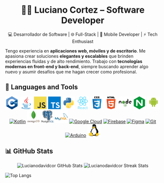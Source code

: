 <h1 align="center">👨‍💻 Luciano Cortez – Software Developer</h1>

<p align="center">
💻 Desarrollador de Software | 🌐 Full-Stack | 📱 Mobile Developer | ⚡ Tech Enthusiast
</p>

<p align="left">
Tengo experiencia en <strong>aplicaciones web, móviles y de escritorio</strong>.  
Me apasiona crear soluciones <strong>elegantes y escalables</strong> que brinden experiencias fluidas y de alto rendimiento.  
Trabajo con <strong>tecnologías modernas en front-end y back-end</strong>, siempre buscando aprender algo nuevo y asumir desafíos que me hagan crecer como profesional.
</p>

<h2>🚀 Languages and Tools</h2>

<p align="center">
<a href="https://isocpp.org/" target="_blank"><img src="https://raw.githubusercontent.com/devicons/devicon/master/icons/cplusplus/cplusplus-original.svg" width="42" height="42" alt="C++" /></a>
<a href="https://www.java.com/" target="_blank"><img src="https://raw.githubusercontent.com/devicons/devicon/master/icons/java/java-original.svg" width="42" height="42" alt="Java" /></a>
<a href="https://developer.mozilla.org/docs/Web/JavaScript" target="_blank"><img src="https://raw.githubusercontent.com/devicons/devicon/master/icons/javascript/javascript-original.svg" width="42" height="42" alt="JavaScript" /></a>
<a href="https://www.typescriptlang.org/" target="_blank"><img src="https://raw.githubusercontent.com/devicons/devicon/master/icons/typescript/typescript-original.svg" width="42" height="42" alt="TypeScript" /></a>
<a href="https://www.python.org/" target="_blank"><img src="https://raw.githubusercontent.com/devicons/devicon/master/icons/python/python-original.svg" width="42" height="42" alt="Python" /></a>
<a href="https://react.dev/" target="_blank"><img src="https://raw.githubusercontent.com/devicons/devicon/master/icons/react/react-original-wordmark.svg" width="42" height="42" alt="React" /></a>
<a href="https://developer.mozilla.org/docs/Web/CSS" target="_blank"><img src="https://raw.githubusercontent.com/devicons/devicon/master/icons/css3/css3-original-wordmark.svg" width="42" height="42" alt="CSS3" /></a>
<a href="https://developer.mozilla.org/docs/Web/HTML" target="_blank"><img src="https://raw.githubusercontent.com/devicons/devicon/master/icons/html5/html5-original-wordmark.svg" width="42" height="42" alt="HTML5" /></a>
<a href="https://nodejs.org/" target="_blank"><img src="https://raw.githubusercontent.com/devicons/devicon/master/icons/nodejs/nodejs-original-wordmark.svg" width="42" height="42" alt="Node.js" /></a>
<a href="https://nginx.org/" target="_blank"><img src="https://raw.githubusercontent.com/devicons/devicon/master/icons/nginx/nginx-original.svg" width="42" height="42" alt="NGINX" /></a>
<a href="https://developer.android.com/" target="_blank"><img src="https://raw.githubusercontent.com/devicons/devicon/master/icons/android/android-original-wordmark.svg" width="42" height="42" alt="Android" /></a>
<a href="https://kotlinlang.org/" target="_blank"><img src="https://www.vectorlogo.zone/logos/kotlinlang/kotlinlang-icon.svg" width="42" height="42" alt="Kotlin" /></a>
<a href="https://www.mongodb.com/" target="_blank"><img src="https://raw.githubusercontent.com/devicons/devicon/master/icons/mongodb/mongodb-original-wordmark.svg" width="42" height="42" alt="MongoDB" /></a>
<a href="https://www.postgresql.org/" target="_blank"><img src="https://raw.githubusercontent.com/devicons/devicon/master/icons/postgresql/postgresql-original-wordmark.svg" width="42" height="42" alt="PostgreSQL" /></a>
<a href="https://www.mysql.com/" target="_blank"><img src="https://raw.githubusercontent.com/devicons/devicon/master/icons/mysql/mysql-original-wordmark.svg" width="42" height="42" alt="MySQL" /></a>
<a href="https://cloud.google.com/" target="_blank"><img src="https://www.vectorlogo.zone/logos/google_cloud/google_cloud-icon.svg" width="42" height="42" alt="Google Cloud" /></a>
<a href="https://firebase.google.com/" target="_blank"><img src="https://www.vectorlogo.zone/logos/firebase/firebase-icon.svg" width="42" height="42" alt="Firebase" /></a>
<a href="https://www.figma.com/" target="_blank"><img src="https://www.vectorlogo.zone/logos/figma/figma-icon.svg" width="42" height="42" alt="Figma" /></a>
<a href="https://git-scm.com/" target="_blank"><img src="https://www.vectorlogo.zone/logos/git-scm/git-scm-icon.svg" width="42" height="42" alt="Git" /></a>
<a href="https://www.arduino.cc/" target="_blank"><img src="https://cdn.worldvectorlogo.com/logos/arduino-1.svg" width="42" height="42" alt="Arduino" /></a>
<a href="https://www.linux.org/" target="_blank"><img src="https://raw.githubusercontent.com/devicons/devicon/master/icons/linux/linux-original.svg" width="42" height="42" alt="Linux" /></a>
</p>

<h2>📊 GitHub Stats</h2>

<p align="center">
  <img src="https://github-readme-stats.vercel.app/api?username=Lucianodavidcor&show_icons=true&theme=dark&hide_border=true" alt="Lucianodavidcor GitHub Stats" />
  <img src="https://github-readme-streak-stats.herokuapp.com/?user=Lucianodavidcor&theme=dark&hide_border=true" alt="Lucianodavidcor Streak Stats" />
</p>

<img align="center" src="https://github-readme-stats.vercel.app/api/top-langs?username=Lucianodavidcor&show_icons=true&theme=dark&locale=es&layout=compact" alt="Top Langs">
